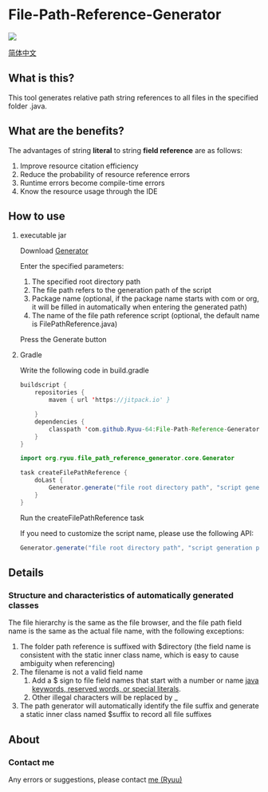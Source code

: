# File-Path-Reference-Generator

[![](https://jitpack.io/v/Ryuu-64/File-Path-Reference-Generator.svg)](https://jitpack.io/#Ryuu-64/File-Path-Reference-Generator)

[简体中文](https://github.com/Ryuu-64/File-Path-Reference-Generator/blob/main/README_zh-cn.md)

## What is this?

This tool generates relative path string references to all files in the specified folder .java.

## What are the benefits?

The advantages of string **literal** to string **field reference** are as follows:

1. Improve resource citation efficiency
2. Reduce the probability of resource reference errors
3. Runtime errors become compile-time errors
4. Know the resource usage through the IDE

## How to use

1. executable jar

   Download [Generator](https://github.com/Ryuu-64/File-Path-Reference-Generator/releases/)

   Enter the specified parameters:

   1. The specified root directory path
   2. The file path refers to the generation path of the script
   3. Package name (optional, if the package name starts with com or org, it will be filled in automatically when entering the generated path)
   4. The name of the file path reference script (optional, the default name is FilePathReference.java)

   Press the Generate button

2. Gradle

   Write the following code in build.gradle

   ````java
   buildscript {
       repositories {
           maven { url 'https://jitpack.io' }
   
       }
       dependencies {
           classpath 'com.github.Ryuu-64:File-Path-Reference-Generator:Tag' // Enter the Tag you need
       }
   }
   
   import org.ryuu.file_path_reference_generator.core.Generator
   
   task createFilePathReference {
       doLast {
           Generator.generate("file root directory path", "script generation path", "script package name")
       }
   }
   ````

   Run the createFilePathReference task

   If you need to customize the script name, please use the following API:

   ```java
   Generator.generate("file root directory path", "script generation path", "script package name", "script name")
   ```

## Details

### Structure and characteristics of automatically generated classes

The file hierarchy is the same as the file browser, and the file path field name is the same as the actual file name, with the following exceptions:

1. The folder path reference is suffixed with $directory (the field name is consistent with the static inner class name, which is easy to cause ambiguity when referencing)
2. The filename is not a valid field name
   1. Add a $ sign to file field names that start with a number or name [java keywords, reserved words, or special literals](https://docs.oracle.com/javase/tutorial/java/nutsandbolts/_keywords.html).
   2. Other illegal characters will be replaced by _
3. The path generator will automatically identify the file suffix and generate a static inner class named $suffix to record all file suffixes

## About

### Contact me

Any errors or suggestions, please contact [me (Ryuu)](64ryuu@gmail.com)